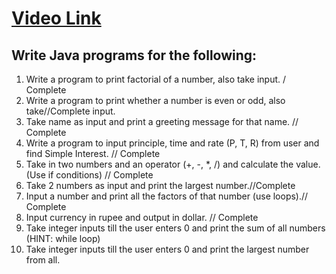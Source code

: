 # [Video Link](https://youtu.be/TAtrPoaJ7gc)

## Write Java programs for the following:

1. Write a program to print factorial of a number, also take input.  / Complete
2. Write a program to print whether a number is even or odd, also take//Complete
input.
3. Take name as input and print a greeting message for that name. // Complete
4. Write a program to input principle, time and rate (P, T, R) from user and
find Simple Interest. // Complete
5. Take in two numbers and an operator (+, -, *, /) and calculate the value.
(Use if conditions) // Complete
6. Take 2 numbers as input and print the largest number.//Complete
7. Input a number and print all the factors of that number (use loops).// Complete
8. Input currency in rupee and output in dollar. // Complete
9. Take integer inputs till the user enters 0 and print the sum of all numbers
(HINT: while loop)
10. Take integer inputs till the user enters 0 and print the largest number from
all.
